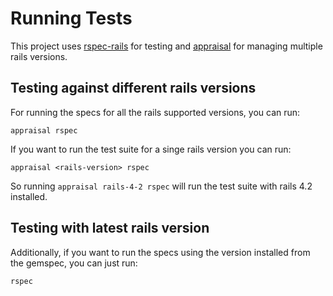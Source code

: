 # Running Tests

This project uses [rspec-rails](https://github.com/rspec/rspec-rails) for testing and [appraisal](https://github.com/thoughtbot/appraisal) for managing multiple rails versions.

## Testing against different rails versions

For running the specs for all the rails supported versions, you can run:

```
appraisal rspec
```

If you want to run the test suite for a singe rails version you can run:

```
appraisal <rails-version> rspec
```

So running `appraisal rails-4-2 rspec` will run the test suite with rails 4.2 installed.

## Testing with latest rails version

Additionally, if you want to run the specs using the version installed from the gemspec, you can just run:

```
rspec
```
